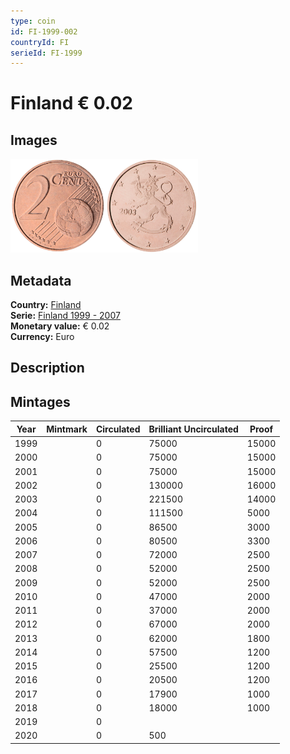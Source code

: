 ```yaml
---
type: coin
id: FI-1999-002
countryId: FI
serieId: FI-1999
---
```


# Finland € 0.02

## Images

<img src="../../../Images/common-2002-002.png" height="150" alt="Front image"><img src="Images/finland-1999-002.png" height="150" alt="Back image">

## Metadata

**Country:** [Finland](../index.md)\
**Serie:** [Finland 1999 - 2007](index.md)\
**Monetary value:** € 0.02\
**Currency:** Euro

## Description


## Mintages

| Year | Mintmark | Circulated | Brilliant Uncirculated | Proof |
| ---- | -------- | ---------- | ---------------------- | ----- |
| 1999 |  | 0| 75000 | 15000 |
| 2000 |  | 0| 75000 | 15000 |
| 2001 |  | 0| 75000 | 15000 |
| 2002 |  | 0| 130000 | 16000 |
| 2003 |  | 0| 221500 | 14000 |
| 2004 |  | 0| 111500 | 5000 |
| 2005 |  | 0| 86500 | 3000 |
| 2006 |  | 0| 80500 | 3300 |
| 2007 |  | 0| 72000 | 2500 |
| 2008 |  | 0| 52000 | 2500 |
| 2009 |  | 0| 52000 | 2500 |
| 2010 |  | 0| 47000 | 2000 |
| 2011 |  | 0| 37000 | 2000 |
| 2012 |  | 0| 67000 | 2000 |
| 2013 |  | 0| 62000 | 1800 |
| 2014 |  | 0| 57500 | 1200 |
| 2015 |  | 0| 25500 | 1200 |
| 2016 |  | 0| 20500 | 1200 |
| 2017 |  | 0| 17900 | 1000 |
| 2018 |  | 0| 18000 | 1000 |
| 2019 |  | 0|  |  |
| 2020 |  | 0| 500 |  |
